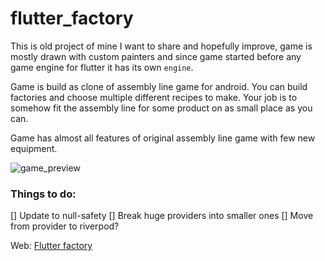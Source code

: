 # flutter_factory

This is old project of mine I want to share and hopefully improve, game is mostly drawn with custom painters and since game started before any game engine for flutter it has its own `engine`.

Game is build as clone of assembly line game for android. 
You can build factories and choose multiple different recipes to make. Your job is to somehow fit the assembly line for some product on as small place as you can.

Game has almost all features of original assembly line game with few new equipment.

![game_preview](assets/game_preview.gif)


### Things to do:
[] Update to null-safety
[] Break huge providers into smaller ones
[] Move from provider to riverpod?

Web: [Flutter factory](https://flutter_buddies.github.io/flutter_factory/#/)
